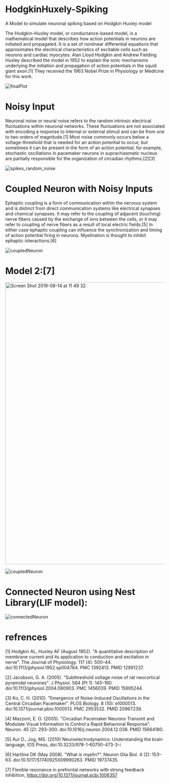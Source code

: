 # HodgkinHuxely-Spiking
A Model to simulate neuronal spiking based on Hodgkin Huxley model

The Hodgkin–Huxley model, or conductance-based model, is a mathematical model that describes 
how action potentials in neurons are initiated and propagated. It is a set of nonlinear differential equations 
that approximates the electrical characteristics of excitable cells such as neurons and cardiac myocytes.
Alan Lloyd Hodgkin and Andrew Fielding Huxley described the model in 1952 to explain the ionic mechanisms underlying the initiation and propagation of action potentials in the squid giant axon.[1] They received the 1963 Nobel Prize in Physiology or Medicine for this work.

![finalPlot](https://user-images.githubusercontent.com/13776994/57675235-957fc100-7636-11e9-98be-a7415e59da7c.png)

# Noisy Input
Neuronal noise or neural noise refers to the random intrinsic electrical fluctuations within neuronal networks. These fluctuations are not associated with encoding a response to internal or external stimuli and can be from one to two orders of magnitude.[1] Most noise commonly occurs below a voltage-threshold that is needed for an action potential to occur, but sometimes it can be present in the form of an action potential; for example, stochastic oscillations in pacemaker neurons in suprachiasmatic nucleus are partially responsible for the organization of circadian rhythms.[2][3]

![spikes_random_noise](https://user-images.githubusercontent.com/13776994/58783163-88327280-85f5-11e9-8c39-f9da61eb33b3.png)


# Coupled Neuron with Noisy Inputs
Ephaptic coupling is a form of communication within the nervous system and is distinct from direct communication systems like electrical synapses and chemical synapses. It may refer to the coupling of adjacent (touching) nerve fibers caused by the exchange of ions between the cells, or it may refer to coupling of nerve fibers as a result of local electric fields.[5] In either case ephaptic coupling can influence the synchronization and timing of action potential firing in neurons. Myelination is thought to inhibit ephaptic interactions.[6]

![coupledNeuron](https://user-images.githubusercontent.com/13776994/61179897-d2aa0480-a621-11e9-83ab-3955643544dd.png)

# Model 2:[7]
<img width="889" alt="Screen Shot 2019-08-14 at 11 49 32" src="https://user-images.githubusercontent.com/13776994/63001782-9ddfd600-be89-11e9-97f0-9592ff27a9b5.png">

![coupledNeuron](https://user-images.githubusercontent.com/13776994/63001573-2611ab80-be89-11e9-873d-c0e69a54b8fd.png)

# Connected Neuron using Nest Library(LIF model):
![connectedNeuron](https://user-images.githubusercontent.com/13776994/63207613-661d9c00-c0de-11e9-8594-e5db80b8de35.png)


# refrences
[1]  Hodgkin AL, Huxley AF (August 1952). "A quantitative description of membrane current and its application to conduction and excitation in nerve". The Journal of Physiology. 117 (4): 500–44. doi:10.1113/jphysiol.1952.sp004764. PMC 1392413. PMID 12991237.

[2]  Jacobson, G. A. (2005). "Subthreshold voltage noise of rat neocortical pyramidal neurones". J Physiol. 564 (Pt 1): 145–160. doi:10.1113/jphysiol.2004.080903. PMC 1456039. PMID 15695244.

[3]  Ko, C. H. (2010). "Emergence of Noise-Induced Oscillations in the Central Circadian Pacemaker". PLOS Biology. 8 (10): e1000513. doi:10.1371/journal.pbio.1000513. PMC 2953532. PMID 20967239.

[4]  Mazzoni, E. O. (2005). "Circadian Pacemaker Neurons Transmit and Modulate Visual Information to Control a Rapid Behavioral Response". Neuron. 45 (2): 293–300. doi:10.1016/j.neuron.2004.12.038. PMID 15664180.

[5]  Aur D., Jog, MS. (2010) Neuroelectrodynamics: Understanding the brain language, IOS Press, doi:10.3233/978-1-60750-473-3-i

[6]  Hartline DK (May 2008). "What is myelin?". Neuron Glia Biol. 4 (2): 153–63. doi:10.1017/S1740925X09990263. PMID 19737435.

[7]  Flexible resonance in prefrontal networks with strong feedback inhibition, https://doi.org/10.1371/journal.pcbi.1006357
